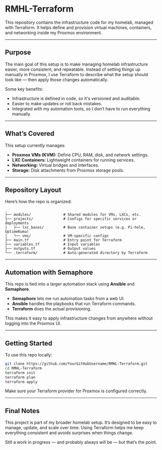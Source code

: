 # RMHL-Terraform

This repository contains the infrastructure code for my homelab, managed with Terraform. It helps define and provision virtual machines, containers, and networking inside my Proxmox environment.

---

## Purpose

The main goal of this setup is to make managing homelab infrastructure easier, more consistent, and repeatable. Instead of setting things up manually in Proxmox, I use Terraform to describe what the setup should look like — then apply those changes automatically.

Some key benefits:

- Infrastructure is defined in code, so it's versioned and auditable.
- Easier to make updates or roll back mistakes.
- Integrated with my automation tools, so I don’t have to run everything manually.

---

## What’s Covered

This setup currently manages:

- **Proxmox VMs (KVM):** Define CPU, RAM, disk, and network settings.
- **LXC Containers:** Lightweight containers for running services.
- **Networking:** Virtual bridges and interfaces.
- **Storage:** Disk attachments from Proxmox storage pools.

---

## Repository Layout

Here’s how the repo is organized:

```
.
├── modules/               # Shared modules for VMs, LXCs, etc.
├── projects/              # Configs for specific services or deployments
│   ├── lxc_bases/         # Base container setups (e.g. Pi-hole, UptimeKuma)
│   └── vms/               # VM-specific configs
├── main.tf                # Entry point for Terraform
├── variables.tf           # Input variables
├── outputs.tf             # Output values
└── .terraform/            # Auto-generated directory by Terraform
```

---

## Automation with Semaphore

This repo is tied into a larger automation stack using **Ansible** and **Semaphore**.

- **Semaphore** lets me run automation tasks from a web UI.
- **Ansible** handles the playbooks that run Terraform commands.
- **Terraform** does the actual provisioning.

This makes it easy to apply infrastructure changes from anywhere without logging into the Proxmox UI.

---

## Getting Started

To use this repo locally:

```bash
git clone https://github.com/YourGitHubUsername/RMHL-Terraform.git
cd RMHL-Terraform
terraform init
terraform plan
terraform apply
```

Make sure your Terraform provider for Proxmox is configured correctly.

---

## Final Notes

This project is part of my broader homelab setup. It’s designed to be easy to manage, update, and scale over time. Using Terraform helps me keep everything consistent and avoids surprises when things change.

Still a work in progress — and probably always will be — but that’s the point.
